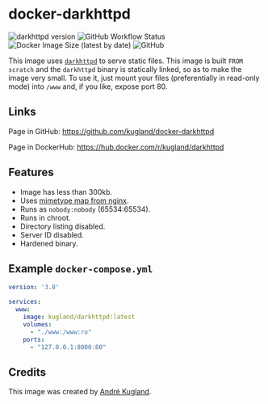# docker-darkhttpd

![darkhttpd version](https://img.shields.io/badge/darkhttpd-v1.13-yellow) ![GitHub Workflow Status](https://img.shields.io/github/workflow/status/kugland/docker-darkhttpd/build-and-push/main) ![Docker Image Size (latest by date)](https://img.shields.io/docker/image-size/kugland/darkhttpd) ![GitHub](https://img.shields.io/github/license/kugland/docker-darkhttpd)

This image uses [`darkhttpd`](https://unix4lyfe.org/darkhttpd/) to serve static files. This image
is built `FROM scratch` and the `darkhttpd` binary is statically linked, so as to make the image
very small. To use it, just mount your files (preferentially in read-only mode) into `/www` and,
if you like, expose port 80.

## Links

Page in GitHub: https://github.com/kugland/docker-darkhttpd

Page in DockerHub: https://hub.docker.com/r/kugland/darkhttpd

## Features

- Image has less than 300kb.
- Uses [mimetype map from nginx](http://hg.nginx.org/nginx/raw-file/default/conf/mime.types).
- Runs as `nobody:nobody` (65534:65534).
- Runs in chroot.
- Directory listing disabled.
- Server ID disabled.
- Hardened binary.

## Example `docker-compose.yml`

```yml
version: '3.8'

services:
  www:
    image: kugland/darkhttpd:latest
    volumes:
      - "./www:/www:ro"
    ports:
      - "127.0.0.1:8000:80"
```

## Credits

This image was created by [André Kugland](https://github.com/kugland/).
